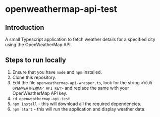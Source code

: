 # openweathermap-api-test
## Introduction
A small Typescript application to fetch weather details for a specified city using the OpenWeatherMap API.

## Steps to run locally
1. Ensure that you have `node` and `npm` installed.
2. Clone this repository.
3. Edit the file `openweathermap-api-wrapper.ts`, look for the string `<YOUR OPENWEATHERMAP API KEY>` and replace the same with your OpenWeatherMap API key.
4. `cd openweathermap-api-test`
5. `npm install` - this will download all the required dependencies.
6. `npm start` - this will run the application and display weather data.
